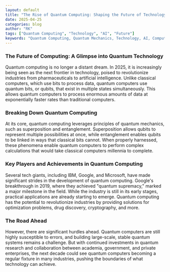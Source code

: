 ```yaml
---
layout: default
title: "The Rise of Quantum Computing: Shaping the Future of Technology"
date: 2025-04-25
categories: blog
author: "RK"
tags: ["Quantum Computing", "Technology", "AI", "Future"]
keywords: "Quantum Computing, Quantum Mechanics, Technology, AI, Computing Revolution"
---
```


### The Future of Computing: A Glimpse into Quantum Technology

Quantum computing is no longer a distant dream. In 2025, it is increasingly being seen as the next frontier in technology, poised to revolutionize industries from pharmaceuticals to artificial intelligence. Unlike classical computers, which use bits to process data, quantum computers use quantum bits, or qubits, that exist in multiple states simultaneously. This allows quantum computers to process enormous amounts of data at exponentially faster rates than traditional computers.

### Breaking Down Quantum Computing

At its core, quantum computing leverages principles of quantum mechanics, such as superposition and entanglement. Superposition allows qubits to represent multiple possibilities at once, while entanglement enables qubits to be linked in ways that classical bits cannot. When properly harnessed, these phenomena enable quantum computers to perform complex calculations that would take classical computers millennia to complete.

### Key Players and Achievements in Quantum Computing

Several tech giants, including IBM, Google, and Microsoft, have made significant strides in the development of quantum computing. Google's breakthrough in 2019, where they achieved "quantum supremacy," marked a major milestone in the field. While the industry is still in its early stages, practical applications are already starting to emerge. Quantum computing has the potential to revolutionize industries by providing solutions for optimization problems, drug discovery, cryptography, and more.

### The Road Ahead

However, there are significant hurdles ahead. Quantum computers are still highly susceptible to errors, and building large-scale, stable quantum systems remains a challenge. But with continued investments in quantum research and collaboration between academia, government, and private enterprises, the next decade could see quantum computers becoming a regular fixture in many industries, pushing the boundaries of what technology can achieve.
